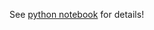 See [python notebook](https://github.com/sokrypton/GREMLIN_CNN/blob/master/GREMLIN_CNN_v1.ipynb) for details!
